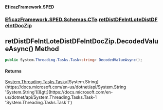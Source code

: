 #### [EficazFramework.SPED](EficazFrameworkSPED.md 'EficazFramework SPED')
### [EficazFramework.SPED.Schemas.CTe](EficazFramework.SPED.Schemas.CTe.md 'EficazFramework.SPED.Schemas.CTe').[retDistDFeIntLoteDistDFeIntDocZip](EficazFramework.SPED.Schemas.CTe/retDistDFeIntLoteDistDFeIntDocZip.md 'EficazFramework.SPED.Schemas.CTe.retDistDFeIntLoteDistDFeIntDocZip')

## retDistDFeIntLoteDistDFeIntDocZip.DecodedValueAsync() Method

```csharp
public System.Threading.Tasks.Task<string> DecodedValueAsync();
```

#### Returns
[System.Threading.Tasks.Task&lt;](https://docs.microsoft.com/en-us/dotnet/api/System.Threading.Tasks.Task-1 'System.Threading.Tasks.Task`1')[System.String](https://docs.microsoft.com/en-us/dotnet/api/System.String 'System.String')[&gt;](https://docs.microsoft.com/en-us/dotnet/api/System.Threading.Tasks.Task-1 'System.Threading.Tasks.Task`1')